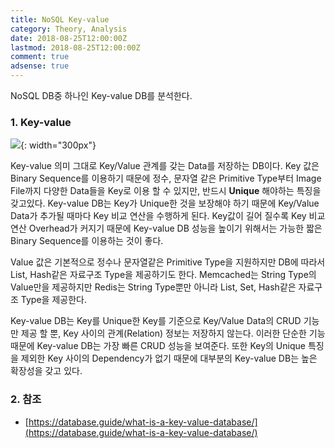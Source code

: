 ```yaml
---
title: NoSQL Key-value
category: Theory, Analysis
date: 2018-08-25T12:00:00Z
lastmod: 2018-08-25T12:00:00Z
comment: true
adsense: true
---
```


NoSQL DB중 하나인 Key-value DB를 분석한다.

### 1. Key-value

![]({{site.baseurl}}/images/theory_analysis/NoSQL_Key-value/NoSQL_Key-value.PNG){: width="300px"}

Key-value 의미 그대로 Key/Value 관계를 갖는 Data를 저장하는 DB이다. Key 값은 Binary Sequence를 이용하기 때문에 정수, 문자열 같은 Primitive Type부터 Image File까지 다양한 Data들을 Key로 이용 할 수 있지만, 반드시 **Unique** 해야하는 특징을 갖고있다. Key-value DB는 Key가 Unique한 것을 보장해야 하기 때문에 Key/Value Data가 추가될 때마다 Key 비교 연산을 수행하게 된다. Key값이 길어 질수록 Key 비교 연산 Overhead가 커지기 때문에 Key-value DB 성능을 높이기 위해서는 가능한 짧은 Binary Sequence를 이용하는 것이 좋다.

Value 값은 기본적으로 정수나 문자열같은 Primitive Type을 지원하지만 DB에 따라서 List, Hash같은 자료구조 Type을 제공하기도 한다. Memcached는 String Type의 Value만을 제공하지만 Redis는 String Type뿐만 아니라 List, Set, Hash같은 자료구조 Type을 제공한다.

Key-value DB는 Key를 Unique한 Key를 기준으로 Key/Value Data의 CRUD 기능만 제공 할 뿐, Key 사이의 관계(Relation) 정보는 저장하지 않는다. 이러한 단순한 기능 때문에 Key-value DB는 가장 빠른 CRUD 성능을 보여준다. 또한 Key의 Unique 특징을 제외한 Key 사이의 Dependency가 없기 때문에 대부분의 Key-value DB는 높은 확장성을 갖고 있다.

### 2. 참조

* [https://database.guide/what-is-a-key-value-database/](https://database.guide/what-is-a-key-value-database/)
